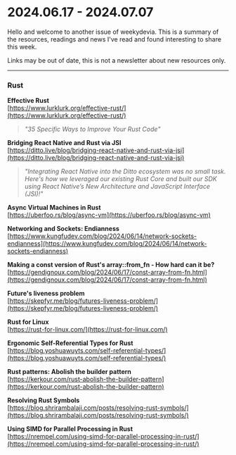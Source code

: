 # 2024.06.17 - 2024.07.07

Hello and welcome to another issue of weekydevia. This is a summary of the
resources, readings and news I've read and found interesting to share this week.

Links may be out of date, this is not a newsletter about new resources only.

-----

### Rust

**Effective Rust**  
[https://www.lurklurk.org/effective-rust/](https://www.lurklurk.org/effective-rust/)

> _"35 Specific Ways to Improve Your Rust Code"_

**Bridging React Native and Rust via JSI**  
[https://ditto.live/blog/bridging-react-native-and-rust-via-jsi](https://ditto.live/blog/bridging-react-native-and-rust-via-jsi)

> _"Integrating React Native into the Ditto ecosystem was no small task. Here's
> how we leveraged our existing Rust Core and built our SDK using React Native’s
> New Architecture and JavaScript Interface (JSI)!"_

**Async Virtual Machines in Rust**  
[https://uberfoo.rs/blog/async-vm](https://uberfoo.rs/blog/async-vm)

**Networking and Sockets: Endianness**  
[https://www.kungfudev.com/blog/2024/06/14/network-sockets-endianness](https://www.kungfudev.com/blog/2024/06/14/network-sockets-endianness)

**Making a const version of Rust's array::from_fn - How hard can it be?**  
[https://gendignoux.com/blog/2024/06/17/const-array-from-fn.html](https://gendignoux.com/blog/2024/06/17/const-array-from-fn.html)

**Future's liveness problem**  
[https://skepfyr.me/blog/futures-liveness-problem/](https://skepfyr.me/blog/futures-liveness-problem/)

**Rust for Linux**  
[https://rust-for-linux.com/](https://rust-for-linux.com/)

**Ergonomic Self-Referential Types for Rust**  
[https://blog.yoshuawuyts.com/self-referential-types/](https://blog.yoshuawuyts.com/self-referential-types/)

**Rust patterns: Abolish the builder pattern**  
[https://kerkour.com/rust-abolish-the-builder-pattern](https://kerkour.com/rust-abolish-the-builder-pattern)

**Resolving Rust Symbols**  
[https://blog.shrirambalaji.com/posts/resolving-rust-symbols/](https://blog.shrirambalaji.com/posts/resolving-rust-symbols/)

**Using SIMD for Parallel Processing in Rust**  
[https://nrempel.com/using-simd-for-parallel-processing-in-rust/](https://nrempel.com/using-simd-for-parallel-processing-in-rust/)
